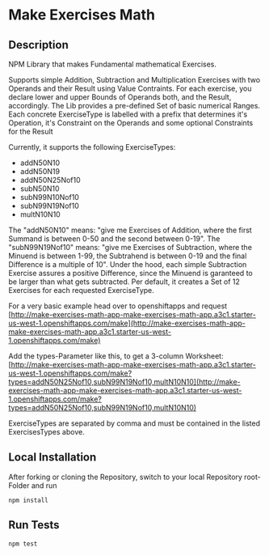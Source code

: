 # Make Exercises Math
## Description
NPM Library that makes Fundamental mathematical Exercises.

Supports simple Addition, Subtraction and Multiplication Exercises with two Operands and their Result using Value Contraints. 
For each exercise, you declare lower and upper Bounds of Operands both, and the Result, accordingly. 
The Lib provides a pre-defined Set of basic numerical Ranges. Each concrete ExerciseType is labelled with a prefix that determines it's Operation, it's Constraint on the Operands and some optional Constraints for the Result

Currently, it supports the following ExerciseTypes:
* addN50N10
* addN50N19
* addN50N25Nof10
* subN50N10
* subN99N10Nof10
* subN99N19Nof10
* multN10N10

The "addN50N10" means: "give me Exercises of Addition, where the first Summand is between 0-50 and the second between 0-19".
The "subN99N19Nof10" means: "give me Exercises of Subtraction, where the Minuend is between 1-99, the Subtrahend is between 0-19 and the final Difference is a multiple of 10". Under the hood, each simple Subtraction Exercise assures a positive Difference, since the Minuend is garanteed to be larger than what gets subtracted. Per default, it creates a Set of 12 Exercises for each requested ExerciseType.

For a very basic example head over to openshiftapps and request [http://make-exercises-math-app-make-exercises-math-app.a3c1.starter-us-west-1.openshiftapps.com/make](http://make-exercises-math-app-make-exercises-math-app.a3c1.starter-us-west-1.openshiftapps.com/make)  


Add the types-Parameter like this, to get a 3-column Worksheet:  
[http://make-exercises-math-app-make-exercises-math-app.a3c1.starter-us-west-1.openshiftapps.com/make?types=addN50N25Nof10,subN99N19Nof10,multN10N10](http://make-exercises-math-app-make-exercises-math-app.a3c1.starter-us-west-1.openshiftapps.com/make?types=addN50N25Nof10,subN99N19Nof10,multN10N10)

ExerciseTypes are separated by comma and must be contained in the listed ExercisesTypes above. 

## Local Installation
After forking or cloning the Repository, switch to your local Repository root-Folder and run
```
npm install
```

## Run Tests
```
npm test
```
